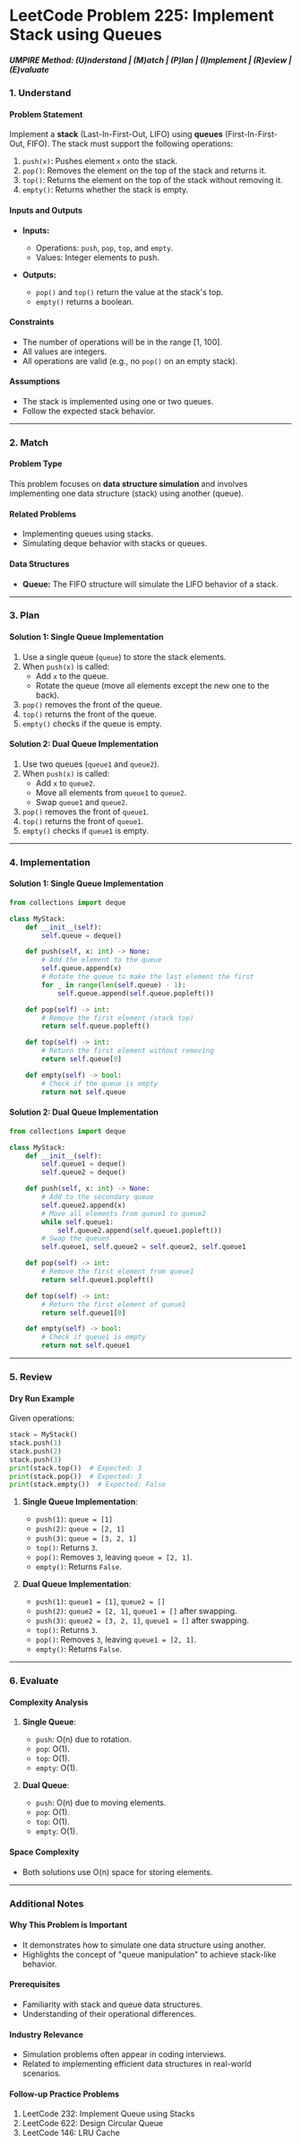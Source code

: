 # LeetCode Problem 225: Implement Stack using Queues

##### UMPIRE Method: (U)nderstand | (M)atch | (P)lan | (I)mplement | (R)eview | (E)valuate

### **1. Understand**

#### Problem Statement

Implement a **stack** (Last-In-First-Out, LIFO) using **queues** (First-In-First-Out, FIFO). The stack must support the following operations:

1. `push(x)`: Pushes element `x` onto the stack.
2. `pop()`: Removes the element on the top of the stack and returns it.
3. `top()`: Returns the element on the top of the stack without removing it.
4. `empty()`: Returns whether the stack is empty.

#### Inputs and Outputs

- **Inputs:**
  - Operations: `push`, `pop`, `top`, and `empty`.
  - Values: Integer elements to push.

- **Outputs:**
  - `pop()` and `top()` return the value at the stack's top.
  - `empty()` returns a boolean.

#### Constraints

- The number of operations will be in the range [1, 100].
- All values are integers.
- All operations are valid (e.g., no `pop()` on an empty stack).

#### Assumptions

- The stack is implemented using one or two queues.
- Follow the expected stack behavior.

---

### **2. Match**

#### Problem Type

This problem focuses on **data structure simulation** and involves implementing one data structure (stack) using another (queue).

#### Related Problems

- Implementing queues using stacks.
- Simulating deque behavior with stacks or queues.

#### Data Structures

- **Queue:** The FIFO structure will simulate the LIFO behavior of a stack.

---

### **3. Plan**


#### **Solution 1: Single Queue Implementation**

1. Use a single queue (`queue`) to store the stack elements.
2. When `push(x)` is called:
   - Add `x` to the queue.
   - Rotate the queue (move all elements except the new one to the back).
3. `pop()` removes the front of the queue.
4. `top()` returns the front of the queue.
5. `empty()` checks if the queue is empty.


#### **Solution 2: Dual Queue Implementation**

1. Use two queues (`queue1` and `queue2`).
2. When `push(x)` is called:
   - Add `x` to `queue2`.
   - Move all elements from `queue1` to `queue2`.
   - Swap `queue1` and `queue2`.
3. `pop()` removes the front of `queue1`.
4. `top()` returns the front of `queue1`.
5. `empty()` checks if `queue1` is empty.

---

### **4. Implementation**

#### **Solution 1: Single Queue Implementation**

```python
from collections import deque

class MyStack:
    def __init__(self):
        self.queue = deque()

    def push(self, x: int) -> None:
        # Add the element to the queue
        self.queue.append(x)
        # Rotate the queue to make the last element the first
        for _ in range(len(self.queue) - 1):
            self.queue.append(self.queue.popleft())

    def pop(self) -> int:
        # Remove the first element (stack top)
        return self.queue.popleft()

    def top(self) -> int:
        # Return the first element without removing
        return self.queue[0]

    def empty(self) -> bool:
        # Check if the queue is empty
        return not self.queue
```


#### **Solution 2: Dual Queue Implementation**

```python
from collections import deque

class MyStack:
    def __init__(self):
        self.queue1 = deque()
        self.queue2 = deque()

    def push(self, x: int) -> None:
        # Add to the secondary queue
        self.queue2.append(x)
        # Move all elements from queue1 to queue2
        while self.queue1:
            self.queue2.append(self.queue1.popleft())
        # Swap the queues
        self.queue1, self.queue2 = self.queue2, self.queue1

    def pop(self) -> int:
        # Remove the first element from queue1
        return self.queue1.popleft()

    def top(self) -> int:
        # Return the first element of queue1
        return self.queue1[0]

    def empty(self) -> bool:
        # Check if queue1 is empty
        return not self.queue1
```

---

### **5. Review**

#### Dry Run Example

Given operations:
```python
stack = MyStack()
stack.push(1)
stack.push(2)
stack.push(3)
print(stack.top())  # Expected: 3
print(stack.pop())  # Expected: 3
print(stack.empty())  # Expected: False
```

1. **Single Queue Implementation**:
   - `push(1)`: `queue = [1]`
   - `push(2)`: `queue = [2, 1]`
   - `push(3)`: `queue = [3, 2, 1]`
   - `top()`: Returns `3`.
   - `pop()`: Removes `3`, leaving `queue = [2, 1]`.
   - `empty()`: Returns `False`.

2. **Dual Queue Implementation**:
   - `push(1)`: `queue1 = [1]`, `queue2 = []`
   - `push(2)`: `queue2 = [2, 1]`, `queue1 = []` after swapping.
   - `push(3)`: `queue2 = [3, 2, 1]`, `queue1 = []` after swapping.
   - `top()`: Returns `3`.
   - `pop()`: Removes `3`, leaving `queue1 = [2, 1]`.
   - `empty()`: Returns `False`.

---

### **6. Evaluate**

#### Complexity Analysis

1. **Single Queue**:
   - `push`: O(n) due to rotation.
   - `pop`: O(1).
   - `top`: O(1).
   - `empty`: O(1).

2. **Dual Queue**:
   - `push`: O(n) due to moving elements.
   - `pop`: O(1).
   - `top`: O(1).
   - `empty`: O(1).

#### Space Complexity

- Both solutions use O(n) space for storing elements.

---

### **Additional Notes**

#### Why This Problem is Important

- It demonstrates how to simulate one data structure using another.
- Highlights the concept of "queue manipulation" to achieve stack-like behavior.

#### Prerequisites

- Familiarity with stack and queue data structures.
- Understanding of their operational differences.

#### Industry Relevance

- Simulation problems often appear in coding interviews.
- Related to implementing efficient data structures in real-world scenarios.

#### Follow-up Practice Problems

1. LeetCode 232: Implement Queue using Stacks
2. LeetCode 622: Design Circular Queue
3. LeetCode 146: LRU Cache
